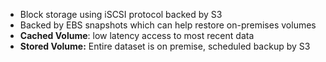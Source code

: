 - Block storage using iSCSI protocol backed by S3
- Backed by EBS snapshots which can help restore on-premises volumes
- **Cached Volume**: low latency access to most recent data
- **Stored Volume:** Entire dataset is on premise, scheduled backup by S3